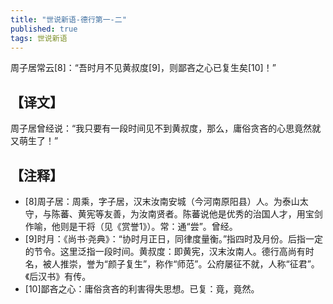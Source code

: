 ```yaml
---
title: "世说新语-德行第一-二"
published: true
tags: 世说新语
---
```


周子居常云[8]：“吾时月不见黄叔度[9]，则鄙吝之心已复生矣[10]！”

## 【译文】

周子居曾经说：“我只要有一段时间见不到黄叔度，那么，庸俗贪吝的心思竟然就又萌生了！”

## 【注释】

- [8]周子居：周乘，字子居，汉末汝南安城（今河南原阳县）人。为泰山太守，与陈蕃、黄宪等友善，为汝南贤者。陈蕃说他是优秀的治国人才，用宝剑作喻，他则是干将（见《赏誉1》）。常：通“尝”。曾经。
- [9]时月：《尚书·尧典》：“协时月正日，同律度量衡。”指四时及月份。后指一定的节令。这里泛指一段时间。黄叔度：即黄宪，汉末汝南人。德行高尚有时名，被人推崇，誉为“颜子复生”，称作“师范”。公府屡征不就，人称“征君”。《后汉书》有传。
- [10]鄙吝之心：庸俗贪吝的利害得失思想。已复：竟，竟然。